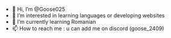 - 👋 Hi, I’m @Goose025
- 👀 I’m interested in learning languages or developing websites 
- 🌱 I’m currently learning Romanian 
- 📫 How to reach me : u can add me on discord (goose_2409) 

<!---
Goose025/Goose025 is a ✨ special ✨ repository because its `README.md` (this file) appears on your GitHub profile.
You can click the Preview link to take a look at your changes.
--->
